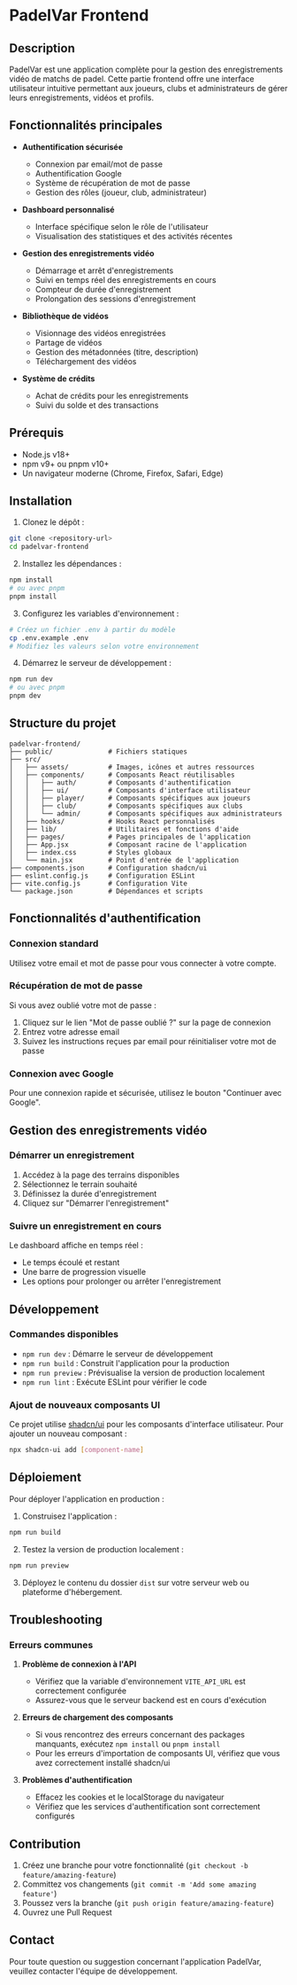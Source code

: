 # PadelVar Frontend

## Description

PadelVar est une application complète pour la gestion des enregistrements vidéo de matchs de padel. Cette partie frontend offre une interface utilisateur intuitive permettant aux joueurs, clubs et administrateurs de gérer leurs enregistrements, vidéos et profils.

## Fonctionnalités principales

- **Authentification sécurisée**
  - Connexion par email/mot de passe
  - Authentification Google
  - Système de récupération de mot de passe
  - Gestion des rôles (joueur, club, administrateur)

- **Dashboard personnalisé**
  - Interface spécifique selon le rôle de l'utilisateur
  - Visualisation des statistiques et des activités récentes

- **Gestion des enregistrements vidéo**
  - Démarrage et arrêt d'enregistrements
  - Suivi en temps réel des enregistrements en cours
  - Compteur de durée d'enregistrement
  - Prolongation des sessions d'enregistrement

- **Bibliothèque de vidéos**
  - Visionnage des vidéos enregistrées
  - Partage de vidéos
  - Gestion des métadonnées (titre, description)
  - Téléchargement des vidéos

- **Système de crédits**
  - Achat de crédits pour les enregistrements
  - Suivi du solde et des transactions

## Prérequis

- Node.js v18+
- npm v9+ ou pnpm v10+
- Un navigateur moderne (Chrome, Firefox, Safari, Edge)

## Installation

1. Clonez le dépôt :
```bash
git clone <repository-url>
cd padelvar-frontend
```

2. Installez les dépendances :
```bash
npm install
# ou avec pnpm
pnpm install
```

3. Configurez les variables d'environnement :
```bash
# Créez un fichier .env à partir du modèle
cp .env.example .env
# Modifiez les valeurs selon votre environnement
```

4. Démarrez le serveur de développement :
```bash
npm run dev
# ou avec pnpm
pnpm dev
```

## Structure du projet

```
padelvar-frontend/
├── public/              # Fichiers statiques
├── src/
│   ├── assets/          # Images, icônes et autres ressources
│   ├── components/      # Composants React réutilisables
│   │   ├── auth/        # Composants d'authentification
│   │   ├── ui/          # Composants d'interface utilisateur
│   │   ├── player/      # Composants spécifiques aux joueurs
│   │   ├── club/        # Composants spécifiques aux clubs
│   │   └── admin/       # Composants spécifiques aux administrateurs
│   ├── hooks/           # Hooks React personnalisés
│   ├── lib/             # Utilitaires et fonctions d'aide
│   ├── pages/           # Pages principales de l'application
│   ├── App.jsx          # Composant racine de l'application
│   ├── index.css        # Styles globaux
│   └── main.jsx         # Point d'entrée de l'application
├── components.json      # Configuration shadcn/ui
├── eslint.config.js     # Configuration ESLint
├── vite.config.js       # Configuration Vite
└── package.json         # Dépendances et scripts
```

## Fonctionnalités d'authentification

### Connexion standard
Utilisez votre email et mot de passe pour vous connecter à votre compte.

### Récupération de mot de passe
Si vous avez oublié votre mot de passe :
1. Cliquez sur le lien "Mot de passe oublié ?" sur la page de connexion
2. Entrez votre adresse email
3. Suivez les instructions reçues par email pour réinitialiser votre mot de passe

### Connexion avec Google
Pour une connexion rapide et sécurisée, utilisez le bouton "Continuer avec Google".

## Gestion des enregistrements vidéo

### Démarrer un enregistrement
1. Accédez à la page des terrains disponibles
2. Sélectionnez le terrain souhaité
3. Définissez la durée d'enregistrement
4. Cliquez sur "Démarrer l'enregistrement"

### Suivre un enregistrement en cours
Le dashboard affiche en temps réel :
- Le temps écoulé et restant
- Une barre de progression visuelle
- Les options pour prolonger ou arrêter l'enregistrement

## Développement

### Commandes disponibles

- `npm run dev` : Démarre le serveur de développement
- `npm run build` : Construit l'application pour la production
- `npm run preview` : Prévisualise la version de production localement
- `npm run lint` : Exécute ESLint pour vérifier le code

### Ajout de nouveaux composants UI

Ce projet utilise [shadcn/ui](https://ui.shadcn.com/) pour les composants d'interface utilisateur. Pour ajouter un nouveau composant :

```bash
npx shadcn-ui add [component-name]
```

## Déploiement

Pour déployer l'application en production :

1. Construisez l'application :
```bash
npm run build
```

2. Testez la version de production localement :
```bash
npm run preview
```

3. Déployez le contenu du dossier `dist` sur votre serveur web ou plateforme d'hébergement.

## Troubleshooting

### Erreurs communes

1. **Problème de connexion à l'API**
   - Vérifiez que la variable d'environnement `VITE_API_URL` est correctement configurée
   - Assurez-vous que le serveur backend est en cours d'exécution

2. **Erreurs de chargement des composants**
   - Si vous rencontrez des erreurs concernant des packages manquants, exécutez `npm install` ou `pnpm install`
   - Pour les erreurs d'importation de composants UI, vérifiez que vous avez correctement installé shadcn/ui

3. **Problèmes d'authentification**
   - Effacez les cookies et le localStorage du navigateur
   - Vérifiez que les services d'authentification sont correctement configurés

## Contribution

1. Créez une branche pour votre fonctionnalité (`git checkout -b feature/amazing-feature`)
2. Committez vos changements (`git commit -m 'Add some amazing feature'`)
3. Poussez vers la branche (`git push origin feature/amazing-feature`)
4. Ouvrez une Pull Request

## Contact

Pour toute question ou suggestion concernant l'application PadelVar, veuillez contacter l'équipe de développement.
